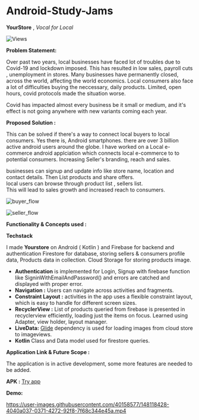 # Android-Study-Jams

**YourStore**   ,  *Vocal for Local*


![Views](https://visitor-badge.glitch.me/badge?page_id=yourstore)
<br>

**Problem Statement:**

Over past two years, local businesses have faced lot of troubles due to Covid-19 and lockdown imposed. This has resulted in low sales, payroll cuts , unemployment in stores. 
Many businesses have permanently closed,  across the world, affecting the world economics. 
Local consumers also face a lot of difficulties buying the neccessary, daily products. Limited, open hours, covid protocols made the situation worse.


Covid has impacted almost every business be it small or medium, and it's effect is not going anywhere with new variants coming each year.

**Proposed Solution :**

This can be solved if there's a way to connect local buyers to local consumers. Yes there is, Android smartphones. there are over 3 billion active android users around the globe. I have worked on a Local e-commerce android applciation which connects local e-commerce to to potential consumers. Increasing Seller's branding, reach and sales. 

businesses can signup and  update info like store name, location and contact details. Then List products and share offers. 
<br>
local users can browse through product list , sellers list.  
This will lead to sales growth and increased reach to consumers. 

![buyer_flow](https://user-images.githubusercontent.com/40158577/148128716-ddc59abf-2833-4bdd-9201-a2d78ebba5d5.png)

![seller_flow](https://user-images.githubusercontent.com/40158577/148128731-723b0755-0c34-402e-b702-a48987c8d675.png)



**Functionality & Concepts used :**

**Techstack**

I made **Yourstore** on Android ( Kotlin ) and Firebase for backend and authentication Firestore for database, storing sellers & consumers profile data, Products data in collection. Cloud Storage for storing products image. 

 - **Authentication** is implemented for Login, Signup with firebase function like SigninWithEmailAndPassword() and errors are catched and displayed with proper error.
 - **Navigation :** Users can navigate across activities and fragments.
 -  **Constraint Layout :**  activities in the app uses a flexible constraint layout, which is easy to handle for different screen sizes.
 - **RecyclerView :** List of products queried from firebase is presented in recyclerview efficiently, loading  just the items on focus. Learned using Adapter, view holder, layout manager.
 - **LiveData:** [Glide](https://github.com/bumptech/glide) dependency is used for loading images from cloud store to imageviews.
 -  **Kotlin** Class and Data model used for firestore queries.




**Application Link & Future Scope :**

The application is in active development, some more features are needed to be added.  

**APK :**   [Try app](https://github.com/mayukhpankaj/Android-Study-Jams/tree/main/APK)

**Demo:**



https://user-images.githubusercontent.com/40158577/148118428-4040a037-0371-4272-92f8-7f68c344e45a.mp4
